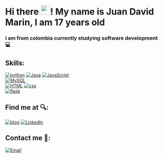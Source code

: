 # Hi there <img src="https://raw.githubusercontent.com/MartinHeinz/MartinHeinz/master/wave.gif" width="30px">! My name is Juan David Marin, I am 17 years old
### i am from colombia currently studying software development 💻


## Skills:
[![python](https://img.shields.io/badge/python-FFF700?style=for-the-badge&logo=python&logoColor=blue&labelColor=2E2C22 )]()
[![Java](https://img.shields.io/badge/Java-FF0000?style=for-the-badge&logo=java&logoColor=white&labelColor=2E2C22)]()
[![JavaScript](https://img.shields.io/badge/JavaScript-informational?style=for-the-badge&logo=javascript&logoColor=FFF700&labelColor=2E2C22)]()
</br>
[![MySQL](https://img.shields.io/badge/MySQL-93FF00?style=for-the-badge&logo=mysql&logoColor=white&labelColor=2E2C22)]()
</br>
[![HTML](https://img.shields.io/badge/HTML5-FF8300?style=for-the-badge&logo=html5&logoColor=orange&labelColor=2E2C22)]()
[![css](https://img.shields.io/badge/CSS3-blue?style=for-the-badge&logo=css3&logoColor=blue&labelColor=2E2C22)]()
</br>
[![flask](https://img.shields.io/badge/flask-F7DF1E?style=for-the-badge&logo=flask&logoColor=white&labelColor=2E2C22)]()
</br>
## Find me at 🔍: 

[![blog](https://img.shields.io/badge/blog-i_love_programing-FF9700?style=for-the-badge&logo=blogger&logoColor=FF8300&labelColor=2E2C22)](iloveprograming1.blogspot.com)
[![LinkedIn](https://img.shields.io/badge/LinkedIn-juan_david_marin-398E93?style=for-the-badge&logo=linkedin&logoColor=blue&labelColor=2E2C22)](www.linkedin.com/in/juan-david-marín-velasquez-911b16230)
</br>
## Contact me 📧:

[![Email](https://img.shields.io/badge/EMAIL-juan_david_marin-36DD15?style=for-the-badge&logo=gmail&logoColor=FFF700&labelColor=2E2C22)](Juaanmarin2007@gmail.com)
